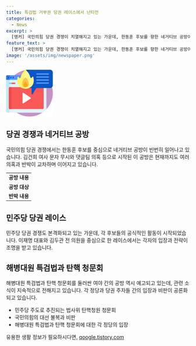 ```yaml
---
title: 특검법 거부권 당권 레이스에서 난타전
categories:
  - News
excerpt: >
  [앵커] 국민의힘 당권 경쟁이 치열해지고 있는 가운데, 한동훈 후보를 향한 네거티브 공방이 뜨겁게 이어지고 있습니다. 반면에 민주당에서는 당권 레이스가 본격화되며, 각 후보들의 공식 행보가 시작되고 있습니다. 이와 동시에 해병대원 특검법과 탄핵 청문회를 놓고 여야 간 공방도 계속되고 있는데, 관련 소식은 계속될 전망입니다. (150자)
feature_text: >
  [앵커] 국민의힘 당권 경쟁이 치열해지고 있는 가운데, 한동훈 후보를 향한 네거티브 공방이 뜨겁게 이어지고 있습니다. 반면에 민주당에서는 당권 레이스가 본격화되며, 각 후보들의 공식 행보가 시작되고 있습니다. 이와 동시에 해병대원 특검법과 탄핵 청문회를 놓고 여야 간 공방도 계속되고 있는데, 관련 소식은 계속될 전망입니다. (150자)
image: '/assets/img/newspaper.png'
---
```


<p><img src="/assets/img/news.png" alt="rentncar 속보" /></p>

<h2 data-ke-size="size26">당권 경쟁과 네거티브 공방</h2>

<p data-ke-size="size16">국민의힘 당권 경쟁에서는 한동훈 후보를 중심으로 네거티브 공방이 빈번히 일어나고 있습니다. 김건희 여사 문자 무시와 댓글팀 의혹 등으로 시작된 이 공방은 현재까지도 여러 의혹과 반박이 교차하며 이어지고 있습니다.</p>

<table>
    <tbody>
        <tr>
            <td style="text-align: center; height: 17px;"><b>공방 내용</b></td>
        </tr>
            <tr>
            <td style="text-align: center; height: 17px;"><b>공방 대상</b></td>
        </tr>
        <tr>
            <td style="text-align: center; height: 17px;"><b>반박 내용</b></td>
        </tr>
    </tbody>
</table>

<h2 data-ke-size="size26">민주당 당권 레이스</h2>

<p data-ke-size="size16">민주당 당권 경쟁도 본격화되고 있는 가운데, 각 후보들의 공식적인 활동이 시작되었습니다. 이재명 대표와 김두관 전 의원을 중심으로 한 레이스에서는 각자의 입장과 전략이 조명을 받고 있습니다.</p>

<h2 data-ke-size="size26">해병대원 특검법과 탄핵 청문회</h2>

<p data-ke-size="size16">해병대원 특검법과 탄핵 청문회를 둘러싼 여야 간의 공방 역시 예고되고 있는데, 관련 소식이 지속적으로 전해지고 있습니다. 각 정당과 당권 주자들 간의 입장과 비판이 공론화되고 있습니다.</p>

<ul>
    <li>민주당 주도로 추진되는 법사위 탄핵청원 청문회</li>
    <li>국민의힘의 대선 불복과 비판</li>
    <li>해병대원 특검법과 탄핵 청문회에 대한 각 정당의 입장</li>
</ul>

<p data-ke-size="size16"></p>
유용한 생활 정보가 필요하시다면, <a href="https://qoogle.tistory.com" rel="dofollow">qoogle.tistory.com</a>



